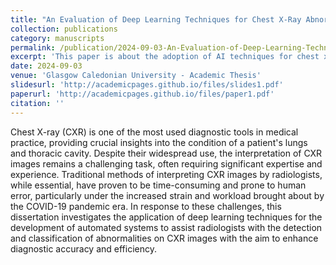 ```yaml
---
title: "An Evaluation of Deep Learning Techniques for Chest X-Ray Abnormality Detection and Classification"
collection: publications
category: manuscripts
permalink: /publication/2024-09-03-An-Evaluation-of-Deep-Learning-Techniques-for-Chest-X-Ray-Abnormality-Detection-and-Classification
excerpt: 'This paper is about the adoption of AI techniques for chest x-ray abnomality detection and classification.'
date: 2024-09-03
venue: 'Glasgow Caledonian University - Academic Thesis'
slidesurl: 'http://academicpages.github.io/files/slides1.pdf'
paperurl: 'http://academicpages.github.io/files/paper1.pdf'
citation: ''
---
```


Chest X-ray (CXR) is one of the most used diagnostic tools in medical practice, providing crucial insights into the condition of a patient's lungs and thoracic cavity. Despite their widespread use, the interpretation of CXR images remains a challenging task, often requiring significant expertise and experience. 
Traditional methods of interpreting CXR images by radiologists, while essential, have proven to be time-consuming and prone to human error, particularly under the increased strain and workload brought about by the COVID-19 pandemic era. In response to these challenges, this dissertation investigates the application of deep learning techniques for the development of automated systems to assist radiologists with the detection and classification of abnormalities on CXR images with the aim to enhance diagnostic accuracy and efficiency.
